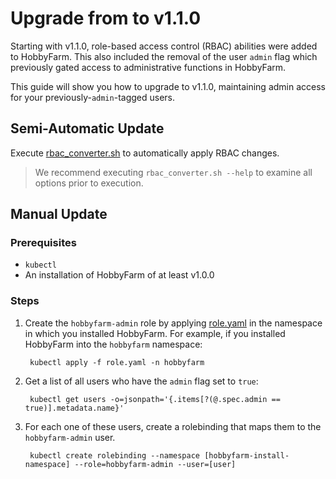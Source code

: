 # Upgrade from to v1.1.0

Starting with v1.1.0, role-based access control (RBAC) abilities were added to HobbyFarm. This also included the removal of the user `admin` flag which previously gated access to administrative functions in HobbyFarm. 

This guide will show you how to upgrade to v1.1.0, maintaining admin access for your previously-`admin`-tagged users. 

## Semi-Automatic Update

Execute [rbac_converter.sh](rbac_converter.sh) to automatically apply RBAC changes. 

> We recommend executing `rbac_converter.sh --help` to examine all options prior to execution.

## Manual Update

### Prerequisites

* `kubectl`
* An installation of HobbyFarm of at least v1.0.0

### Steps

1. Create the `hobbyfarm-admin` role by applying [role.yaml](role.yaml) in the namespace in which you installed HobbyFarm. For example, if you installed HobbyFarm into the `hobbyfarm` namespace:

        kubectl apply -f role.yaml -n hobbyfarm

2. Get a list of all users who have the `admin` flag set to `true`:

        kubectl get users -o=jsonpath='{.items[?(@.spec.admin == true)].metadata.name}'

3. For each one of these users, create a rolebinding that maps them to the `hobbyfarm-admin` user. 

        kubectl create rolebinding --namespace [hobbyfarm-install-namespace] --role=hobbyfarm-admin --user=[user]